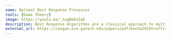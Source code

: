 ```yaml
---
name: Optimal Best Response Processes
tools: [Game Theory]
image: https://youtu.be/_nugBe6nZaE
description: Best Response Algorithms are a classical approach to multiagent design. We examine and optimize the guarantees for a one-round walk in resource allocation games.
external_url: https://coogan.ece.gatech.edu/papers/pdf/konda2019trafficcircle.pdf
---
```

